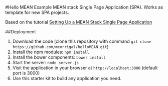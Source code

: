 #Hello MEAN
Example MEAN stack Single Page Application (SPA). Works as template for new SPA projects.

Based on the tutorial [Setting Up a MEAN Stack Single Page Application](http://scotch.io/bar-talk/setting-up-a-mean-stack-single-page-application)

##Deployment
1. Download the code (clone this repository with command `git clone https://github.com/mcorrigal/helloMEAN.git`)
2. Install the npm modules: `npm install`
3. Install the bower components: `bower install`
4. Start the server: `node server.js`
5. Visit the application in your browser at `http://localhost:3000` (default port is 3000)
6. Use this starter kit to build any application you need.



